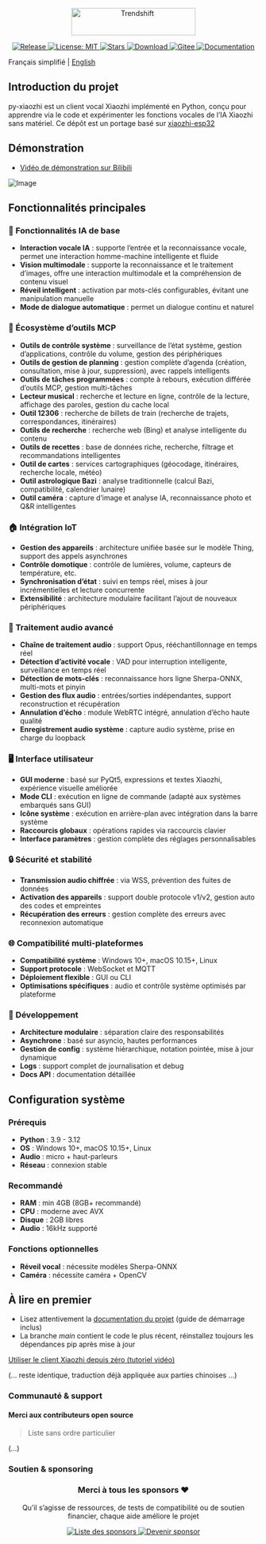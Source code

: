 <p align="center" class="trendshift">
  <a href="https://trendshift.io/repositories/14130" target="_blank">
    <img src="https://trendshift.io/api/badge/repositories/14130" alt="Trendshift" style="width: 250px; height: 55px;" width="250" height="55"/>
  </a>
</p>
<p align="center">
  <a href="https://github.com/huangjunsen0406/py-xiaozhi/releases/latest">
    <img src="https://img.shields.io/github/v/release/huangjunsen0406/py-xiaozhi?style=flat-square&logo=github&color=blue" alt="Release"/>
  </a>
  <a href="https://opensource.org/licenses/MIT">
    <img src="https://img.shields.io/badge/License-MIT-green.svg?style=flat-square" alt="License: MIT"/>
  </a>
  <a href="https://github.com/huangjunsen0406/py-xiaozhi/stargazers">
    <img src="https://img.shields.io/github/stars/huangjunsen0406/py-xiaozhi?style=flat-square&logo=github" alt="Stars"/>
  </a>
  <a href="https://github.com/huangjunsen0406/py-xiaozhi/releases/latest">
    <img src="https://img.shields.io/github/downloads/huangjunsen0406/py-xiaozhi/total?style=flat-square&logo=github&color=52c41a1&maxAge=86400" alt="Download"/>
  </a>
  <a href="https://gitee.com/huang-jun-sen/py-xiaozhi">
    <img src="https://img.shields.io/badge/Gitee-FF5722?style=flat-square&logo=gitee" alt="Gitee"/>
  </a>
  <a href="https://huangjunsen0406.github.io/py-xiaozhi/guide/00_%E6%96%87%E6%A1%A3%E7%9B%AE%E5%BD%95.html">
    <img alt="Documentation" src="https://img.shields.io/badge/Documentation-Cliquez_ici-blue?labelColor=2d2d2d" />
  </a>
</p>

Français simplifié | [English](README.en.md)

## Introduction du projet

py-xiaozhi est un client vocal Xiaozhi implémenté en Python, conçu pour apprendre via le code et expérimenter les fonctions vocales de l’IA Xiaozhi sans matériel.
Ce dépôt est un portage basé sur [xiaozhi-esp32](https://github.com/78/xiaozhi-esp32)

## Démonstration

- [Vidéo de démonstration sur Bilibili](https://www.bilibili.com/video/BV1HmPjeSED2/#reply255921347937)

![Image](./documents/docs/guide/images/系统界面.png)

## Fonctionnalités principales

### 🎯 Fonctionnalités IA de base
- **Interaction vocale IA** : supporte l’entrée et la reconnaissance vocale, permet une interaction homme-machine intelligente et fluide
- **Vision multimodale** : supporte la reconnaissance et le traitement d’images, offre une interaction multimodale et la compréhension de contenu visuel
- **Réveil intelligent** : activation par mots-clés configurables, évitant une manipulation manuelle
- **Mode de dialogue automatique** : permet un dialogue continu et naturel

### 🔧 Écosystème d’outils MCP
- **Outils de contrôle système** : surveillance de l’état système, gestion d’applications, contrôle du volume, gestion des périphériques
- **Outils de gestion de planning** : gestion complète d’agenda (création, consultation, mise à jour, suppression), avec rappels intelligents
- **Outils de tâches programmées** : compte à rebours, exécution différée d’outils MCP, gestion multi-tâches
- **Lecteur musical** : recherche et lecture en ligne, contrôle de la lecture, affichage des paroles, gestion du cache local
- **Outil 12306** : recherche de billets de train (recherche de trajets, correspondances, itinéraires)
- **Outils de recherche** : recherche web (Bing) et analyse intelligente du contenu
- **Outils de recettes** : base de données riche, recherche, filtrage et recommandations intelligentes
- **Outil de cartes** : services cartographiques (géocodage, itinéraires, recherche locale, météo)
- **Outil astrologique Bazi** : analyse traditionnelle (calcul Bazi, compatibilité, calendrier lunaire)
- **Outil caméra** : capture d’image et analyse IA, reconnaissance photo et Q&R intelligentes

### 🏠 Intégration IoT
- **Gestion des appareils** : architecture unifiée basée sur le modèle Thing, support des appels asynchrones
- **Contrôle domotique** : contrôle de lumières, volume, capteurs de température, etc.
- **Synchronisation d’état** : suivi en temps réel, mises à jour incrémentielles et lecture concurrente
- **Extensibilité** : architecture modulaire facilitant l’ajout de nouveaux périphériques

### 🎵 Traitement audio avancé
- **Chaîne de traitement audio** : support Opus, rééchantillonnage en temps réel
- **Détection d’activité vocale** : VAD pour interruption intelligente, surveillance en temps réel
- **Détection de mots-clés** : reconnaissance hors ligne Sherpa-ONNX, multi-mots et pinyin
- **Gestion des flux audio** : entrées/sorties indépendantes, support reconstruction et récupération
- **Annulation d’écho** : module WebRTC intégré, annulation d’écho haute qualité
- **Enregistrement audio système** : capture audio système, prise en charge du loopback

### 🖥️ Interface utilisateur
- **GUI moderne** : basé sur PyQt5, expressions et textes Xiaozhi, expérience visuelle améliorée
- **Mode CLI** : exécution en ligne de commande (adapté aux systèmes embarqués sans GUI)
- **Icône système** : exécution en arrière-plan avec intégration dans la barre système
- **Raccourcis globaux** : opérations rapides via raccourcis clavier
- **Interface paramètres** : gestion complète des réglages personnalisables

### 🔒 Sécurité et stabilité
- **Transmission audio chiffrée** : via WSS, prévention des fuites de données
- **Activation des appareils** : support double protocole v1/v2, gestion auto des codes et empreintes
- **Récupération des erreurs** : gestion complète des erreurs avec reconnexion automatique

### 🌐 Compatibilité multi-plateformes
- **Compatibilité système** : Windows 10+, macOS 10.15+, Linux
- **Support protocole** : WebSocket et MQTT
- **Déploiement flexible** : GUI ou CLI
- **Optimisations spécifiques** : audio et contrôle système optimisés par plateforme

### 🔧 Développement
- **Architecture modulaire** : séparation claire des responsabilités
- **Asynchrone** : basé sur asyncio, hautes performances
- **Gestion de config** : système hiérarchique, notation pointée, mise à jour dynamique
- **Logs** : support complet de journalisation et debug
- **Docs API** : documentation détaillée

## Configuration système

### Prérequis
- **Python** : 3.9 - 3.12
- **OS** : Windows 10+, macOS 10.15+, Linux
- **Audio** : micro + haut-parleurs
- **Réseau** : connexion stable

### Recommandé
- **RAM** : min 4GB (8GB+ recommandé)
- **CPU** : moderne avec AVX
- **Disque** : 2GB libres
- **Audio** : 16kHz supporté

### Fonctions optionnelles
- **Réveil vocal** : nécessite modèles Sherpa-ONNX
- **Caméra** : nécessite caméra + OpenCV

## À lire en premier

- Lisez attentivement la [documentation du projet](https://huangjunsen0406.github.io/py-xiaozhi/) (guide de démarrage inclus)
- La branche *main* contient le code le plus récent, réinstallez toujours les dépendances pip après mise à jour

[Utiliser le client Xiaozhi depuis zéro (tutoriel vidéo)](https://www.bilibili.com/video/BV1dWQhYEEmq/?vd_source=2065ec11f7577e7107a55bbdc3d12fce)

(... reste identique, traduction déjà appliquée aux parties chinoises ...)

### Communauté & support

#### Merci aux contributeurs open source
>
> Liste sans ordre particulier

(...)

### Soutien & sponsoring

<div align="center">
  <h3>Merci à tous les sponsors ❤️</h3>
  <p>Qu’il s’agisse de ressources, de tests de compatibilité ou de soutien financier, chaque aide améliore le projet</p>
  
  <a href="https://huangjunsen0406.github.io/py-xiaozhi/sponsors/" target="_blank">
    <img src="https://img.shields.io/badge/Voir-la_liste_des_sponsors-brightgreen?style=for-the-badge&logo=github" alt="Liste des sponsors">
  </a>
  <a href="https://huangjunsen0406.github.io/py-xiaozhi/sponsors/" target="_blank">
    <img src="https://img.shields.io/badge/Devenir-sponsor_du_projet-orange?style=for-the-badge&logo=heart" alt="Devenir sponsor">
  </a>
</div>
